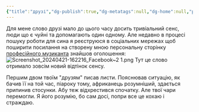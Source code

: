 ```yaml
---
{"title":"друзі","dg-publish":true,"dg-metatags":null,"dg-home":null,"permalink":"/ukrayinska/druzi/","dgPassFrontmatter":true,"noteIcon":""}
---
```




Для мене слово друзі мало до цього часу досить тривіальний сенс, люди що є чуйні та допомагають один одному. Але недавно в процесі пошуку роботи для сина я реєструюся в соціальних мережах щоб поширити посилання на створену мною персональну сторінку  [професійного музиканта](https://violin.pp.ua) знайшов оголошення:
![Screenshot_20240421-162216_Facebook~2 1.png](/img/user/Screenshot_20240421-162216_Facebook~2%201.png)
Тут це слово отримало зовсім новий відтінок сенсу.

Першим двом твоїм "друзям" писав листи. Пояснював ситуацію, як бачив її на той час, піароку тому, африканець розумніший, здається припинив стосунки. Абу теж відхрестився спочатку. Але твої чари перемогли. Я його розумію, бо сам досі, попри все це кохаю і страждаю.